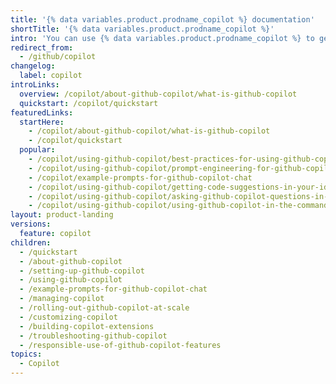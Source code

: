 ```yaml
---
title: '{% data variables.product.prodname_copilot %} documentation'
shortTitle: '{% data variables.product.prodname_copilot %}'
intro: 'You can use {% data variables.product.prodname_copilot %} to get autocomplete-style suggestions from an AI pair programmer as you code.'
redirect_from:
  - /github/copilot
changelog:
  label: copilot
introLinks:
  overview: /copilot/about-github-copilot/what-is-github-copilot
  quickstart: /copilot/quickstart
featuredLinks:
  startHere:
    - /copilot/about-github-copilot/what-is-github-copilot
    - /copilot/quickstart
  popular:
    - /copilot/using-github-copilot/best-practices-for-using-github-copilot
    - /copilot/using-github-copilot/prompt-engineering-for-github-copilot
    - /copilot/example-prompts-for-github-copilot-chat
    - /copilot/using-github-copilot/getting-code-suggestions-in-your-ide-with-github-copilot
    - /copilot/using-github-copilot/asking-github-copilot-questions-in-your-ide
    - /copilot/using-github-copilot/using-github-copilot-in-the-command-line
layout: product-landing
versions:
  feature: copilot
children:
  - /quickstart
  - /about-github-copilot
  - /setting-up-github-copilot
  - /using-github-copilot
  - /example-prompts-for-github-copilot-chat
  - /managing-copilot
  - /rolling-out-github-copilot-at-scale
  - /customizing-copilot
  - /building-copilot-extensions
  - /troubleshooting-github-copilot
  - /responsible-use-of-github-copilot-features
topics:
  - Copilot
---
```

